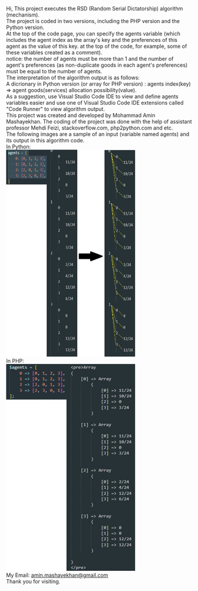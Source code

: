 Hi, This project executes the RSD (Random Serial Dictatorship) algorithm (mechanism).\
The project is coded in two versions, including the PHP version and the Python version.\
At the top of the code page, you can specify the agents variable (which includes the agent index as the array's key and the preferences of this agent as the value of this key. at the top of the code, for example, some of these variables created as a comment).\
notice: the number of agents must be more than 1 and the number of agent's preferences (as non-duplicate goods in each agent's preferences) must be equal to the number of agents. \
The interpretation of the algorithm output is as follows: \
A dicrionary in Python version (or array for PHP version) : agents index(key) => agent goods(services) allocation possibility(value).\
As a suggestion, use Visual Studio Code IDE to view and define agents variables easier and use one of Visual Studio Code IDE extensions called "Code Runner" to view algorithm output. \
This project was created and developed by Mohammad Amin Mashayekhan. The coding of the project was done with the help of assistant professor Mehdi Feizi, stackoverflow.com, php2python.com and etc.\
The following images are a sample of an input (variable named agents) and its output in this algorithm code.\
In Python:\
  <img src="Python-input-&-output-sample.jpg" width="350" height="560" alt="accessibility text"> \
In PHP:\
<img src="PHP-input-&-output-sample.JPG" width="350" height="560" title="hover text"> \
My Email: amin.mashayekhan@gmail.com\
Thank you for visiting.


